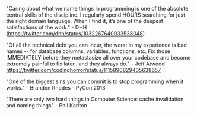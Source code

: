 "Caring about what we name things in programming is one of the absolute central skills of the discipline. I regularly spend HOURS searching for just the right domain language. When I find it, it’s one of the deepest satisfactions of the work." - DHH (https://twitter.com/dhh/status/1032267640033538048)


"Of all the technical debt you can incur, the worst in my experience is bad names -- for database columns, variables, functions, etc. Fix those IMMEDIATELY before they metastasize all over your codebase and become extremely painful to fix later.. and they always do." - Jeff Atwood https://twitter.com/codinghorror/status/1115890829405638657

"One of the biggest sins you can commit is to stop programming when it works." - Brandon Rhodes - PyCon 2013

"There are only two hard things in Computer Science: cache invalidation and naming things" - Phil Karlton

